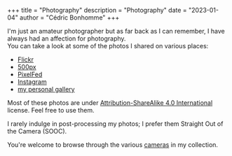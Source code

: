 +++
title = "Photography"
description = "Photography"
date = "2023-01-04"
author = "Cédric Bonhomme"
+++

I'm just an amateur photographer but as far back as I can remember,
I have always had an affection for photography.  
You can take a look at some of the photos I shared on various places:

- [Flickr](https://www.flickr.com/photos/cedricbonhomme)
- [500px](https://500px.com/cedricbonhomme)
- [PixelFed](https://pixelfed.social/cedric)
- [Instagram](https://www.instagram.com/_ecbo_)
- [my personal gallery](https://photos.cedricbonhomme.org)

Most of these photos are under
[Attribution-ShareAlike 4.0 International](https://creativecommons.org/licenses/by-sa/4.0/)
license. Feel free to use them.

I rarely indulge in post-processing my photos; I prefer them Straight Out of the Camera (SOOC).

You're welcome to browse through the various [cameras](/cameras) in my collection.
